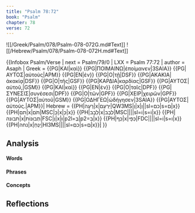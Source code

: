 ```yaml
---
title: "Psalm 78:72"
book: "Psalm"
chapter: 78
verse: 72
---
```

![[/Greek/Psalm/078/Psalm-078-072G.md#Text]]
![[/Hebrew/Psalm/078/Psalm-078-072H.md#Text]]

{{Infobox Psalm/Verse |
  next = Psalm/79/0 |
  LXX = Psalm 77:72 |
  author = Asaph |
  Greek = {{PG|ΚΑΙ|καὶ}} {{PG|ΠΟΙΜΑΙΝΩ|ἐποίμανεν|3SAIA}} {{PG|ΑΥΤΟΣ|αὐτοὺς|APM}} {{PG|ΕΝ|ἐν}} {{PG|Ο|τῇ|DSF}} {{PG|ΑΚΑΚΙΑ|ἀκακίᾳ|DSF}} {{PG|Ο|τῆς|GSF}} {{PG|ΚΑΡΔΙΑ|καρδίας|GSF}} {{PG|ΑΥΤΟΣ|αὐτοῦ,|GSM}} {{PG|ΚΑΙ|καὶ}} {{PG|ΕΝ|ἐν}} {{PG|Ο|ταῖς|DPF}} {{PG|ΣΥΝΕΣΙΣ|συνέσεσι|DPF}} {{PG|Ο|τῶν|GPF}} {{PG|ΧΕΙΡ|χειρῶν|GPF}} {{PG|ΑΥΤΟΣ|αὐτοῦ|GSM}} {{PG|ΟΔΗΓΕΩ|ὡδήγησεν|3SAIA}} {{PG|ΑΥΤΟΣ|αὐτούς.|APM}}|
  Hebrew = {{PH|רָעָה|x|יִּרְעֵם|QW3MS|וְ|x|וַ||sl=כם|s=ם|x}} {{PH|תם|x|תֹם|MSC|כְּ|x|כְּ|x}} {{PH|לֵבָב|x|לְבָב|MSC||||sl=וֹ|s=וֹ|x}} {{PH|תבונה|x|תְבוּנוֹת|FSC|וְ|x|וּ|p2l=בְּ|p2=בִ|x}} {{PH|כַּף|x|כַּפָּי|FDC||||sl=וֹ|s=ו|x}} {{PH|נחה|x|יַנְחֵ|HI3MS||||sl=כם|s=ם|x}}׃|
}}

## Analysis

#### Words

#### Phrases

#### Concepts

## Reflections
